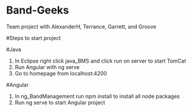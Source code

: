 # Band-Geeks
Team project with AlexanderH, Terrance, Garrett, and Groove

#Steps to start project

#Java

1. In Eclipse right click java_BMS and click run on server to start TomCat
2. Run Angular with ng serve
3. Go to homepage from localhost:4200

#Angular

1. In ng_BandManagement run npm install to install all node packages
2. Run ng serve to start Angular project

